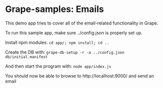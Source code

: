 
# Grape-samples: Emails 

This demo app tries to cover all of the email-related functionality in Grape.

To run this sample app, make sure ../config.json is properly set up.

Install npm modules:
```cd app/; npm install; cd ..```

Create the DB with: 
```grape-db-setup -r -a ../config.json db/initial.manifest```

And then start the program with:
```node app/index.js```

You should now be able to browse to http://localhost:9000/ and send an email




